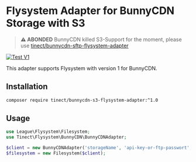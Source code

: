 # Flysystem Adapter for BunnyCDN Storage with S3

> **⚠ ABONDED**
> BunnyCDN killed S3-Support for the moment, please use [tinect/bunnycdn-sftp-flysystem-adapter](https://github.com/tinect/bunnycdn-sftp-flysystem-adapter)

[![Test V1](https://github.com/tinect/bunnycdn-s3-flysystem-adapter/actions/workflows/test_v1.yml/badge.svg)](https://github.com/tinect/bunnycdn-s3-flysystem-adapter/actions/workflows/test_v1.yml)

This adapter supports Flysystem with version 1 for BunnyCDN.  

## Installation

```bash
composer require tinect/bunnycdn-s3-flysystem-adapter:^1.0
```

## Usage

```php
use League\Flysystem\Filesystem;
use Tinect\Flysystem\BunnyCDN\BunnyCDNAdapter;

$client = new BunnyCDNAdapter('storageName', 'api-key-or-ftp-passwort', 'storage.bunnycdn.com', 'optionalSubfolder');
$filesystem = new Filesystem($client);
```
